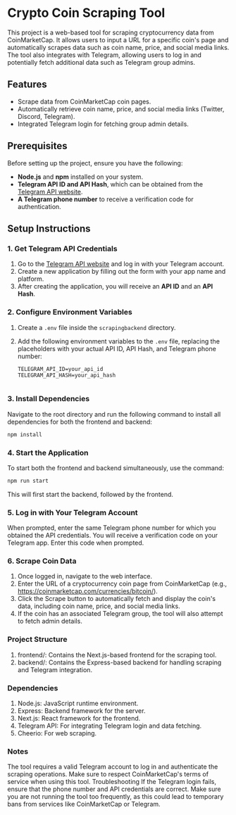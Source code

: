 # Crypto Coin Scraping Tool

This project is a web-based tool for scraping cryptocurrency data from CoinMarketCap. It allows users to input a URL for a specific coin's page and automatically scrapes data such as coin name, price, and social media links. The tool also integrates with Telegram, allowing users to log in and potentially fetch additional data such as Telegram group admins.

## Features
- Scrape data from CoinMarketCap coin pages.
- Automatically retrieve coin name, price, and social media links (Twitter, Discord, Telegram).
- Integrated Telegram login for fetching group admin details.

## Prerequisites
Before setting up the project, ensure you have the following:
- **Node.js** and **npm** installed on your system.
- **Telegram API ID and API Hash**, which can be obtained from the [Telegram API website](https://my.telegram.org/auth).
- **A Telegram phone number** to receive a verification code for authentication.

## Setup Instructions

### 1. Get Telegram API Credentials
1. Go to the [Telegram API website](https://my.telegram.org/auth) and log in with your Telegram account.
2. Create a new application by filling out the form with your app name and platform.
3. After creating the application, you will receive an **API ID** and an **API Hash**.

### 2. Configure Environment Variables
1. Create a `.env` file inside the `scrapingbackend` directory.
2. Add the following environment variables to the `.env` file, replacing the placeholders with your actual API ID, API Hash, and Telegram phone number:

    ```env
    TELEGRAM_API_ID=your_api_id
    TELEGRAM_API_HASH=your_api_hash
  
    ```

### 3. Install Dependencies
Navigate to the root directory and run the following command to install all dependencies for both the frontend and backend:

```bash
npm install
```
### 4. Start the Application
To start both the frontend and backend simultaneously, use the command:

```bash
npm run start
```
This will first start the backend, followed by the frontend.

### 5. Log in with Your Telegram Account
When prompted, enter the same Telegram phone number for which you obtained the API credentials.
You will receive a verification code on your Telegram app. Enter this code when prompted.
### 6. Scrape Coin Data
1. Once logged in, navigate to the web interface.
2. Enter the URL of a cryptocurrency coin page from CoinMarketCap (e.g., https://coinmarketcap.com/currencies/bitcoin/).
3. Click the Scrape button to automatically fetch and display the coin's data, including coin name, price, and social media links.
4. If the coin has an associated Telegram group, the tool will also attempt to fetch admin details.
### Project Structure
1. frontend/: Contains the Next.js-based frontend for the scraping tool.
2. backend/: Contains the Express-based backend for handling scraping and Telegram integration.
### Dependencies
1. Node.js: JavaScript runtime environment.
2. Express: Backend framework for the server.
3. Next.js: React framework for the frontend.
4. Telegram API: For integrating Telegram login and data fetching.
5. Cheerio: For web scraping.
### Notes
The tool requires a valid Telegram account to log in and authenticate the scraping operations.
Make sure to respect CoinMarketCap's terms of service when using this tool.
Troubleshooting
If the Telegram login fails, ensure that the phone number and API credentials are correct.
Make sure you are not running the tool too frequently, as this could lead to temporary bans from services like CoinMarketCap or Telegram.
